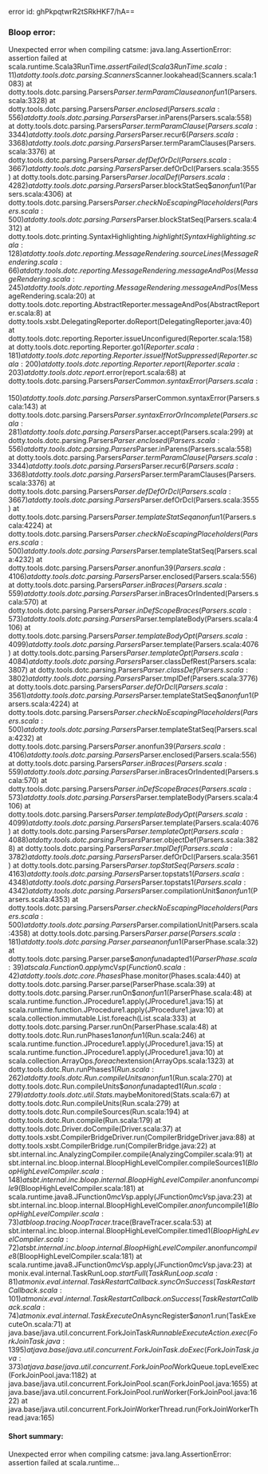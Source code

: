 error id: ghPkpqtwrR2tSRkHKF7/hA==
### Bloop error:

Unexpected error when compiling catsme: java.lang.AssertionError: assertion failed
	at scala.runtime.Scala3RunTime$.assertFailed(Scala3RunTime.scala:11)
	at dotty.tools.dotc.parsing.Scanners$Scanner.lookahead(Scanners.scala:1083)
	at dotty.tools.dotc.parsing.Parsers$Parser.termParamClause$$anonfun$1(Parsers.scala:3328)
	at dotty.tools.dotc.parsing.Parsers$Parser.enclosed(Parsers.scala:556)
	at dotty.tools.dotc.parsing.Parsers$Parser.inParens(Parsers.scala:558)
	at dotty.tools.dotc.parsing.Parsers$Parser.termParamClause(Parsers.scala:3344)
	at dotty.tools.dotc.parsing.Parsers$Parser.recur$6(Parsers.scala:3368)
	at dotty.tools.dotc.parsing.Parsers$Parser.termParamClauses(Parsers.scala:3376)
	at dotty.tools.dotc.parsing.Parsers$Parser.defDefOrDcl(Parsers.scala:3667)
	at dotty.tools.dotc.parsing.Parsers$Parser.defOrDcl(Parsers.scala:3555)
	at dotty.tools.dotc.parsing.Parsers$Parser.localDef(Parsers.scala:4282)
	at dotty.tools.dotc.parsing.Parsers$Parser.blockStatSeq$$anonfun$1(Parsers.scala:4306)
	at dotty.tools.dotc.parsing.Parsers$Parser.checkNoEscapingPlaceholders(Parsers.scala:500)
	at dotty.tools.dotc.parsing.Parsers$Parser.blockStatSeq(Parsers.scala:4312)
	at dotty.tools.dotc.printing.SyntaxHighlighting$.highlight(SyntaxHighlighting.scala:128)
	at dotty.tools.dotc.reporting.MessageRendering.sourceLines(MessageRendering.scala:66)
	at dotty.tools.dotc.reporting.MessageRendering.messageAndPos(MessageRendering.scala:245)
	at dotty.tools.dotc.reporting.MessageRendering.messageAndPos$(MessageRendering.scala:20)
	at dotty.tools.dotc.reporting.AbstractReporter.messageAndPos(AbstractReporter.scala:8)
	at dotty.tools.xsbt.DelegatingReporter.doReport(DelegatingReporter.java:40)
	at dotty.tools.dotc.reporting.Reporter.issueUnconfigured(Reporter.scala:158)
	at dotty.tools.dotc.reporting.Reporter.go$1(Reporter.scala:181)
	at dotty.tools.dotc.reporting.Reporter.issueIfNotSuppressed(Reporter.scala:200)
	at dotty.tools.dotc.reporting.Reporter.report(Reporter.scala:203)
	at dotty.tools.dotc.report$.error(report.scala:68)
	at dotty.tools.dotc.parsing.Parsers$ParserCommon.syntaxError(Parsers.scala:150)
	at dotty.tools.dotc.parsing.Parsers$ParserCommon.syntaxError(Parsers.scala:143)
	at dotty.tools.dotc.parsing.Parsers$Parser.syntaxErrorOrIncomplete(Parsers.scala:281)
	at dotty.tools.dotc.parsing.Parsers$Parser.accept(Parsers.scala:299)
	at dotty.tools.dotc.parsing.Parsers$Parser.enclosed(Parsers.scala:556)
	at dotty.tools.dotc.parsing.Parsers$Parser.inParens(Parsers.scala:558)
	at dotty.tools.dotc.parsing.Parsers$Parser.termParamClause(Parsers.scala:3344)
	at dotty.tools.dotc.parsing.Parsers$Parser.recur$6(Parsers.scala:3368)
	at dotty.tools.dotc.parsing.Parsers$Parser.termParamClauses(Parsers.scala:3376)
	at dotty.tools.dotc.parsing.Parsers$Parser.defDefOrDcl(Parsers.scala:3667)
	at dotty.tools.dotc.parsing.Parsers$Parser.defOrDcl(Parsers.scala:3555)
	at dotty.tools.dotc.parsing.Parsers$Parser.templateStatSeq$$anonfun$1(Parsers.scala:4224)
	at dotty.tools.dotc.parsing.Parsers$Parser.checkNoEscapingPlaceholders(Parsers.scala:500)
	at dotty.tools.dotc.parsing.Parsers$Parser.templateStatSeq(Parsers.scala:4232)
	at dotty.tools.dotc.parsing.Parsers$Parser.$anonfun$39(Parsers.scala:4106)
	at dotty.tools.dotc.parsing.Parsers$Parser.enclosed(Parsers.scala:556)
	at dotty.tools.dotc.parsing.Parsers$Parser.inBraces(Parsers.scala:559)
	at dotty.tools.dotc.parsing.Parsers$Parser.inBracesOrIndented(Parsers.scala:570)
	at dotty.tools.dotc.parsing.Parsers$Parser.inDefScopeBraces(Parsers.scala:573)
	at dotty.tools.dotc.parsing.Parsers$Parser.templateBody(Parsers.scala:4106)
	at dotty.tools.dotc.parsing.Parsers$Parser.templateBodyOpt(Parsers.scala:4099)
	at dotty.tools.dotc.parsing.Parsers$Parser.template(Parsers.scala:4076)
	at dotty.tools.dotc.parsing.Parsers$Parser.templateOpt(Parsers.scala:4084)
	at dotty.tools.dotc.parsing.Parsers$Parser.classDefRest(Parsers.scala:3807)
	at dotty.tools.dotc.parsing.Parsers$Parser.classDef(Parsers.scala:3802)
	at dotty.tools.dotc.parsing.Parsers$Parser.tmplDef(Parsers.scala:3776)
	at dotty.tools.dotc.parsing.Parsers$Parser.defOrDcl(Parsers.scala:3561)
	at dotty.tools.dotc.parsing.Parsers$Parser.templateStatSeq$$anonfun$1(Parsers.scala:4224)
	at dotty.tools.dotc.parsing.Parsers$Parser.checkNoEscapingPlaceholders(Parsers.scala:500)
	at dotty.tools.dotc.parsing.Parsers$Parser.templateStatSeq(Parsers.scala:4232)
	at dotty.tools.dotc.parsing.Parsers$Parser.$anonfun$39(Parsers.scala:4106)
	at dotty.tools.dotc.parsing.Parsers$Parser.enclosed(Parsers.scala:556)
	at dotty.tools.dotc.parsing.Parsers$Parser.inBraces(Parsers.scala:559)
	at dotty.tools.dotc.parsing.Parsers$Parser.inBracesOrIndented(Parsers.scala:570)
	at dotty.tools.dotc.parsing.Parsers$Parser.inDefScopeBraces(Parsers.scala:573)
	at dotty.tools.dotc.parsing.Parsers$Parser.templateBody(Parsers.scala:4106)
	at dotty.tools.dotc.parsing.Parsers$Parser.templateBodyOpt(Parsers.scala:4099)
	at dotty.tools.dotc.parsing.Parsers$Parser.template(Parsers.scala:4076)
	at dotty.tools.dotc.parsing.Parsers$Parser.templateOpt(Parsers.scala:4088)
	at dotty.tools.dotc.parsing.Parsers$Parser.objectDef(Parsers.scala:3828)
	at dotty.tools.dotc.parsing.Parsers$Parser.tmplDef(Parsers.scala:3782)
	at dotty.tools.dotc.parsing.Parsers$Parser.defOrDcl(Parsers.scala:3561)
	at dotty.tools.dotc.parsing.Parsers$Parser.topStatSeq(Parsers.scala:4163)
	at dotty.tools.dotc.parsing.Parsers$Parser.topstats$1(Parsers.scala:4348)
	at dotty.tools.dotc.parsing.Parsers$Parser.topstats$1(Parsers.scala:4342)
	at dotty.tools.dotc.parsing.Parsers$Parser.compilationUnit$$anonfun$1(Parsers.scala:4353)
	at dotty.tools.dotc.parsing.Parsers$Parser.checkNoEscapingPlaceholders(Parsers.scala:500)
	at dotty.tools.dotc.parsing.Parsers$Parser.compilationUnit(Parsers.scala:4358)
	at dotty.tools.dotc.parsing.Parsers$Parser.parse(Parsers.scala:181)
	at dotty.tools.dotc.parsing.Parser.parse$$anonfun$1(ParserPhase.scala:32)
	at dotty.tools.dotc.parsing.Parser.parse$$anonfun$adapted$1(ParserPhase.scala:39)
	at scala.Function0.apply$mcV$sp(Function0.scala:42)
	at dotty.tools.dotc.core.Phases$Phase.monitor(Phases.scala:440)
	at dotty.tools.dotc.parsing.Parser.parse(ParserPhase.scala:39)
	at dotty.tools.dotc.parsing.Parser.runOn$$anonfun$1(ParserPhase.scala:48)
	at scala.runtime.function.JProcedure1.apply(JProcedure1.java:15)
	at scala.runtime.function.JProcedure1.apply(JProcedure1.java:10)
	at scala.collection.immutable.List.foreach(List.scala:333)
	at dotty.tools.dotc.parsing.Parser.runOn(ParserPhase.scala:48)
	at dotty.tools.dotc.Run.runPhases$1$$anonfun$1(Run.scala:246)
	at scala.runtime.function.JProcedure1.apply(JProcedure1.java:15)
	at scala.runtime.function.JProcedure1.apply(JProcedure1.java:10)
	at scala.collection.ArrayOps$.foreach$extension(ArrayOps.scala:1323)
	at dotty.tools.dotc.Run.runPhases$1(Run.scala:262)
	at dotty.tools.dotc.Run.compileUnits$$anonfun$1(Run.scala:270)
	at dotty.tools.dotc.Run.compileUnits$$anonfun$adapted$1(Run.scala:279)
	at dotty.tools.dotc.util.Stats$.maybeMonitored(Stats.scala:67)
	at dotty.tools.dotc.Run.compileUnits(Run.scala:279)
	at dotty.tools.dotc.Run.compileSources(Run.scala:194)
	at dotty.tools.dotc.Run.compile(Run.scala:179)
	at dotty.tools.dotc.Driver.doCompile(Driver.scala:37)
	at dotty.tools.xsbt.CompilerBridgeDriver.run(CompilerBridgeDriver.java:88)
	at dotty.tools.xsbt.CompilerBridge.run(CompilerBridge.java:22)
	at sbt.internal.inc.AnalyzingCompiler.compile(AnalyzingCompiler.scala:91)
	at sbt.internal.inc.bloop.internal.BloopHighLevelCompiler.compileSources$1(BloopHighLevelCompiler.scala:148)
	at sbt.internal.inc.bloop.internal.BloopHighLevelCompiler.$anonfun$compile$9(BloopHighLevelCompiler.scala:181)
	at scala.runtime.java8.JFunction0$mcV$sp.apply(JFunction0$mcV$sp.java:23)
	at sbt.internal.inc.bloop.internal.BloopHighLevelCompiler.$anonfun$compile$1(BloopHighLevelCompiler.scala:73)
	at bloop.tracing.NoopTracer$.trace(BraveTracer.scala:53)
	at sbt.internal.inc.bloop.internal.BloopHighLevelCompiler.timed$1(BloopHighLevelCompiler.scala:72)
	at sbt.internal.inc.bloop.internal.BloopHighLevelCompiler.$anonfun$compile$8(BloopHighLevelCompiler.scala:181)
	at scala.runtime.java8.JFunction0$mcV$sp.apply(JFunction0$mcV$sp.java:23)
	at monix.eval.internal.TaskRunLoop$.startFull(TaskRunLoop.scala:81)
	at monix.eval.internal.TaskRestartCallback.syncOnSuccess(TaskRestartCallback.scala:101)
	at monix.eval.internal.TaskRestartCallback.onSuccess(TaskRestartCallback.scala:74)
	at monix.eval.internal.TaskExecuteOn$AsyncRegister$$anon$1.run(TaskExecuteOn.scala:71)
	at java.base/java.util.concurrent.ForkJoinTask$RunnableExecuteAction.exec(ForkJoinTask.java:1395)
	at java.base/java.util.concurrent.ForkJoinTask.doExec(ForkJoinTask.java:373)
	at java.base/java.util.concurrent.ForkJoinPool$WorkQueue.topLevelExec(ForkJoinPool.java:1182)
	at java.base/java.util.concurrent.ForkJoinPool.scan(ForkJoinPool.java:1655)
	at java.base/java.util.concurrent.ForkJoinPool.runWorker(ForkJoinPool.java:1622)
	at java.base/java.util.concurrent.ForkJoinWorkerThread.run(ForkJoinWorkerThread.java:165)
#### Short summary: 

Unexpected error when compiling catsme: java.lang.AssertionError: assertion failed
	at scala.runtime...